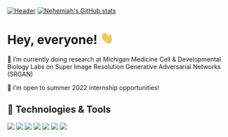 [![Header](https://github.com/Nyu10/Nyu10/blob/760a095621cd935b184505dc4f4af52f14ecd105/Github%20banner.png)](https://www.linkedin.com/in/nehemiah-yu/)
[![Nehemiah's GitHub stats](https://github-readme-stats.vercel.app/api?username=nyu10&hide=stars,prs,issues&count_private=true&show_icons=true
)](https://github.com/nyu10/github-readme-stats)
# Hey, everyone! <img src="https://github.com/Nyu10/Nyu10/blob/483fd5dc288a53ae1cbf89b033b06ec821c1c1f1/wave.gif" width="30px">

🔭 I’m currently doing research at Michigan Medicine Cell & Developmental Biology Labs on Super Image Resolution Generative Adversarial Networks (SRGAN)

👯 I’m open to summer 2022 internship opportunities!
## 🔧 Technologies & Tools
![](https://img.shields.io/badge/Code-Python-informational?style=flat&logo=python&logoColor=white&color=blue)
![](https://img.shields.io/badge/Code-JavaScript-informational?style=flat&logo=javascript&logoColor=white&color=blue)
![](https://img.shields.io/badge/Code-C++-informational?style=flat&logo=c%2B%2B)
![](https://img.shields.io/badge/Code-Make-informational?style=flat&logo=cmake&logoColor=white&color=blue)
![](https://img.shields.io/badge/Code-Angular-informational?style=flat&logo=Angular&logoColor=white&color=blue)
![](https://img.shields.io/badge/Shell-Bash-informational?style=flat&logo=gnu-bash&logoColor=white&color=blue)
![](https://img.shields.io/badge/Tools-PostgreSQL-informational?style=flat&logo=postgresql&logoColor=white&color=blue)

<!--
**Nyu10/Nyu10** is a ✨ _special_ ✨ repository because its `README.md` (this file) appears on your GitHub profile.

Here are some ideas to get you started:

- 🔭 I’m currently working on ...
- 🌱 I’m currently learning ...
- 👯 I’m looking to collaborate on ...
- 🤔 I’m looking for help with ...
- 💬 Ask me about ...
- 📫 How to reach me: ...
- 😄 Pronouns: ...
- ⚡ Fun fact: ...
-->
